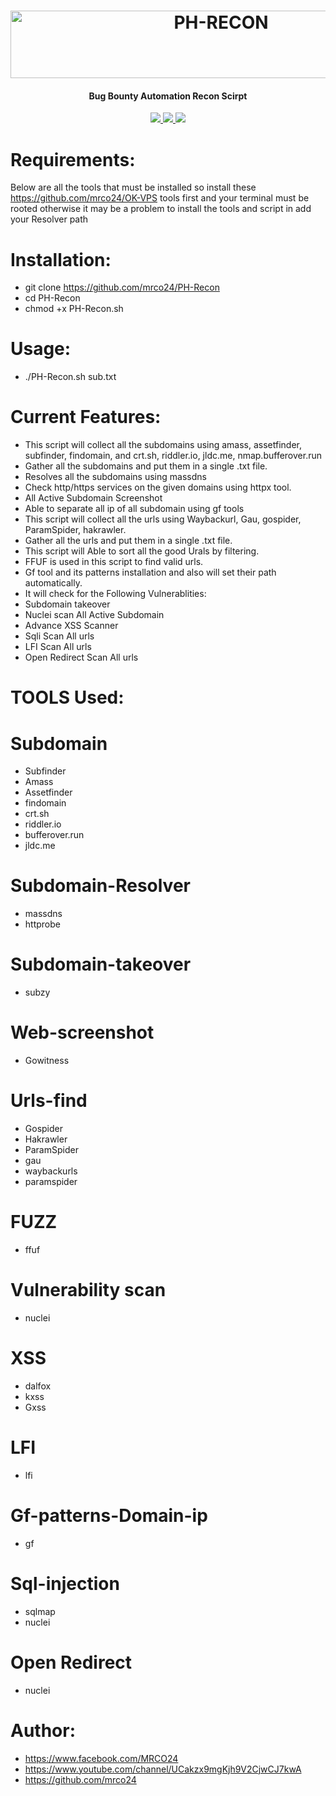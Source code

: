 <h1 align="center">
<a href="https://cooltext.com"><img src="https://images.cooltext.com/5599199.png" width="658" height="108" alt="PH-RECON" /></a>
</h1>
<h4 align="center">Bug Bounty Automation Recon Scirpt</h4>
<p align="center">
  <a href="https://github.com/mrco24/PH-RECON">
    <img src="https://img.shields.io/badge/Project-PH--RECON-green">
  </a>
   <a href="https://github.com/mrco24/PH-RECON">
    <img src="https://img.shields.io/static/v1?label=Update&message=V1.0&color=green">
  </a>
  <a href="https://twitter.com/mrco24">
      <img src="https://img.shields.io/twitter/follow/mrco24?style=social">
  </a>
</p>

# Requirements:
Below are all the tools that must be installed so install these https://github.com/mrco24/OK-VPS tools first and your terminal must be rooted otherwise it may be a problem to install the tools and script in add your Resolver path 

# Installation:
- git clone https://github.com/mrco24/PH-Recon 
- cd PH-Recon                                                                                                                   
- chmod +x PH-Recon.sh
# Usage:
- ./PH-Recon.sh sub.txt

# Current Features:
- This script will collect all the subdomains using amass, assetfinder, subfinder, findomain, and crt.sh, riddler.io, jldc.me, nmap.bufferover.run
- Gather all the subdomains and put them in a single .txt file.
- Resolves all the subdomains using massdns
- Check http/https services on the given domains using httpx tool.
- All Active Subdomain Screenshot
- Able to separate all ip of all subdomain using gf tools
- This script will collect all the urls using Waybackurl, Gau, gospider, ParamSpider, hakrawler.
- Gather all the urls and put them in a single .txt file.
- This script will  Able to sort all the good Urals by filtering.
- FFUF is used in this script to find valid urls.
- Gf tool and its patterns installation and also will set their path automatically.
- It will check for the Following Vulnerablities:
- Subdomain takeover
- Nuclei scan All Active Subdomain
- Advance XSS Scanner
- Sqli Scan All urls 
- LFI Scan All urls
- Open Redirect Scan All urls


# TOOLS Used:

# Subdomain
- Subfinder
- Amass
- Assetfinder
- findomain
- crt.sh
- riddler.io
- bufferover.run
- jldc.me
# Subdomain-Resolver
- massdns
- httprobe
# Subdomain-takeover
- subzy
# Web-screenshot
- Gowitness
# Urls-find
- Gospider
- Hakrawler
- ParamSpider
- gau
- waybackurls
- paramspider
# FUZZ
- ffuf
# Vulnerability scan
- nuclei
# XSS
- dalfox
- kxss
- Gxss
# LFI
- lfi
# Gf-patterns-Domain-ip
- gf
# Sql-injection
- sqlmap
- nuclei
# Open Redirect
- nuclei
# Author:
 - https://www.facebook.com/MRCO24
 - https://www.youtube.com/channel/UCakzx9mgKjh9V2CjwCJ7kwA
 - https://github.com/mrco24
